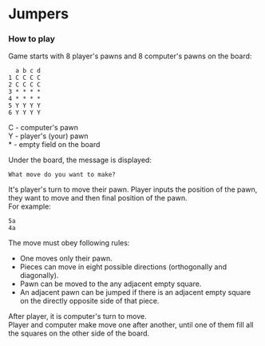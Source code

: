 # Jumpers  
### How to play  
 Game starts with 8 player's pawns and 8 computer's pawns on the board:  
 ```
   a b c d  
1 C C C C  
2 C C C C  
3 * * * *  
4 * * * *   
5 Y Y Y Y  
6 Y Y Y Y   
```
C - computer's pawn  
Y - player's (your) pawn  
\* - empty field on the board  

Under the board, the message is displayed:  
```
What move do you want to make?
```  
It's player's turn to move their pawn.
Player inputs the position of the pawn, they want to move and then final position of the pawn.  
For example:  
```
5a  
4a 
```
The move must obey following rules:
* One moves only their pawn.
* Pieces can move in eight possible directions (orthogonally and diagonally).
* Pawn can be moved to the any adjacent empty square.
* An adjacent pawn can be jumped if there is an adjacent empty square on the directly opposite side of that piece.  

After player, it is computer's turn to move.  
Player and computer make move one after another, until one of them fill all the squares on the other side of the board.
